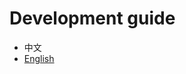 # Development guide
* 中文
* [English](https://nginx.org/en/docs/dev/development_guide.html#debug_memory)